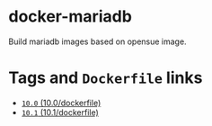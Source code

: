 # docker-mariadb
Build mariadb images based on opensue image.

# Tags and `Dockerfile` links
- [`10.0` (10.0/dockerfile)](https://github.com/mengzyou/docker-mariadb/blob/master/10.0/Dockerfile)  
- [`10.1` (10.1/dockerfile)](https://github.com/mengzyou/docker-mariadb/blob/master/10.1/Dockerfile) 

